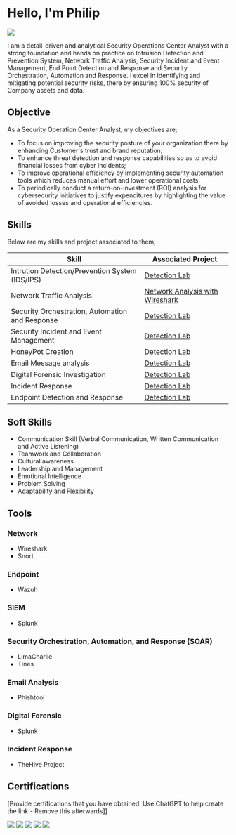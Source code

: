 # Hello, I'm Philip

<a href="https://www.linkedin.com/in/philip-osita-ogbunugafor-547719318"><img src="https://img.shields.io/badge/-LinkedIn-0072b1?&style=for-the-badge&logo=linkedin&logoColor=white"/></a>

I am a detail-driven and analytical Security Operations Center Analyst with a strong foundation and hands on practice on Intrusion Detection and Prevention System, Network Traffic Analysis, Security Incident and Event Management, End Point Detection and Response and Security Orchestration, Automation and Response. I excel in identifying and mitigating potential security risks, there by ensuring 100% security of Company assets and data.

## Objective

As a Security Operation Center Analyst, my objectives are; 
* To focus on improving the security posture of your organization there by enhancing Customer's trust and brand reputation;
* To enhance threat detection and response capabilities so as to avoid financial losses from cyber incidents;
* To improve operational efficiency by implementing security automation tools which reduces manual effort and lower operational costs;
* To periodically conduct a return-on-investment (ROI) analysis for cybersecurity initiatives to justify expenditures by highlighting the value of avoided losses and operational efficiencies.

## Skills

Below are my skills and project associated to them;

|                      Skill                       |            Associated Project                  |
|--------------------------------------------------|------------------------------------------------|
| Intrution Detection/Prevention System (IDS/IPS)  | <a href="https://google.com">Detection Lab</a> |
| Network Traffic Analysis                         | <a href="https://docs.google.com/presentation/d/1PYNImKchFDdAMRzhICPJgDHEY90RntKk/edit?usp=sharing&ouid=116655357902679387992&rtpof=true&sd=true">Network Analysis with Wireshark</a> |
| Security Orchestration, Automation and Response  | <a href="https://google.com">Detection Lab</a>                            |
| Security Incident and Event Management           | <a href="https://google.com">Detection Lab</a>                            |
| HoneyPot Creation                                | <a href="https://google.com">Detection Lab</a>                            |
| Email Message analysis                           | <a href="https://google.com">Detection Lab</a>                            |
| Digital Forensic Investigation                   | <a href="https://google.com">Detection Lab</a>                             |
| Incident Response                                | <a href="https://google.com">Detection Lab</a>                             |
| Endpoint Detection and Response                  | <a href="https://google.com">Detection Lab</a>                             |

## Soft Skills

* Communication Skill (Verbal Communication, Written Communication and Active Listening)
* Teamwork and Collaboration
* Cultural awareness
* Leadership and Management
* Emotional Intelligence
* Problem Solving
* Adaptability and Flexibility






## Tools

### Network
* Wireshark
* Snort

### Endpoint
* Wazuh

### SIEM
* Splunk

### Security Orchestration, Automation, and Response (SOAR)
* LimaCharlie
* Tines

### Email Analysis
* Phishtool

### Digital Forensic
* Splunk

### Incident Response
* TheHive Project

## Certifications
[Provide certifications that you have obtained. Use ChatGPT to help create the link - Remove this afterwards]]
<div>
<img src="https://img.shields.io/badge/-Security%2B-FF0000?&style=for-the-badge&logo=CompTIA&logoColor=white" />
<img src="https://img.shields.io/badge/-Network%2B-007ACC?&style=for-the-badge&logo=CompTIA&logoColor=white" />
<img src="https://img.shields.io/badge/-A%2B-4D4D4D?&style=for-the-badge&logo=CompTIA&logoColor=white" />
<img src="https://img.shields.io/badge/-CDSA-006400?&style=for-the-badge&logoColor=white" />
<img src="https://img.shields.io/badge/-CCD-000080?&style=for-the-badge&logoColor=white" />
</div>


